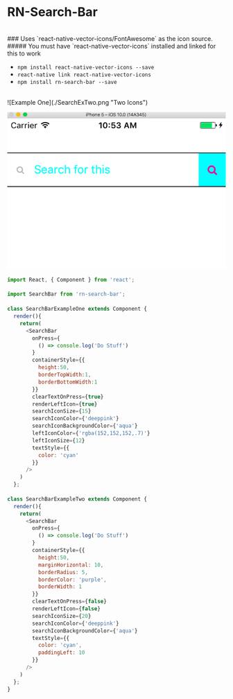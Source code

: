# RN-Search-Bar
<br>
### Uses `react-native-vector-icons/FontAwesome` as the icon source.
<br>
##### You must have `react-native-vector-icons` installed and linked for this to work
<br>  

* `npm install react-native-vector-icons --save`
* `react-native link react-native-vector-icons`
* `npm install rn-search-bar --save`

<br>
![Example One](./SearchExTwo.png "Two Icons")

![Example One](./SearchExOne.png "Two Icons")




```js
import React, { Component } from 'react';

import SearchBar from 'rn-search-bar';

class SearchBarExampleOne extends Component {
  render(){
    return(
      <SearchBar
        onPress={
          () => console.log('Do Stuff')
        }
        containerStyle={{
          height:50,
          borderTopWidth:1,
          borderBottomWidth:1
        }}
        clearTextOnPress={true}
        renderLeftIcon={true}
        searchIconSize={15}
        searchIconColor={'deeppink'}
        searchIconBackgroundColor={'aqua'}
        leftIconColor={'rgba(152,152,152,.7)'}
        leftIconSize={12}
        textStyle={{
          color: 'cyan'
        }}
      />
    )
  };

class SearchBarExampleTwo extends Component {
  render(){
    return(
      <SearchBar
        onPress={
          () => console.log('Do Stuff')
        }
        containerStyle={{
          height:50,
          marginHorizontal: 10,
          borderRadius: 5,
          borderColor: 'purple',
          borderWidth: 1
        }}
        clearTextOnPress={false}
        renderLeftIcon={false}
        searchIconSize={20}
        searchIconColor={'deeppink'}
        searchIconBackgroundColor={'aqua'}
        textStyle={{
          color: 'cyan',
          paddingLeft: 10
        }}
      />
    )
  };
}
```

